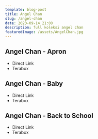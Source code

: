 ```yaml
---
template: blog-post
title: Angel Chan
slug: /angel-chan
date: 2023-09-14 21:00
description: full koleksi angel chan
featuredImage: /assets/AngelChan.jpg
---
```

## A﻿ngel Chan - Apron

* Direct Link
* Terabox

## A﻿ngel Chan - Baby

* Direct Link
* Terabox

## A﻿ngel Chan - Back to School

* Direct Link
* Terabox